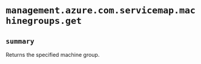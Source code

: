 # `management.azure.com.servicemap.machinegroups.get`

## `summary`
Returns the specified machine group.


